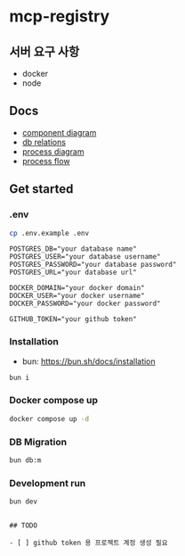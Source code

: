 # mcp-registry

## 서버 요구 사항

- docker
- node

## Docs

- [component diagram](./docs/component-diagram.md)
- [db relations](./docs/db-relations.md)
- [process diagram](./docs/process-diagram.md)
- [process flow](./docs/process-flow.md)

## Get started

### .env

```bash
cp .env.example .env
```

```
POSTGRES_DB="your database name"
POSTGRES_USER="your database username"
POSTGRES_PASSWORD="your database password"
POSTGRES_URL="your database url"

DOCKER_DOMAIN="your docker domain"
DOCKER_USER="your docker username"
DOCKER_PASSWORD="your docker password"

GITHUB_TOKEN="your github token"
```

### Installation

- bun: https://bun.sh/docs/installation

```bash
bun i
```

### Docker compose up

```bash
docker compose up -d
```

### DB Migration

```bash
bun db:m
```

### Development run

```bash
bun dev
```

```

## TODO

- [ ] github token 용 프로젝트 계정 생성 필요
```
